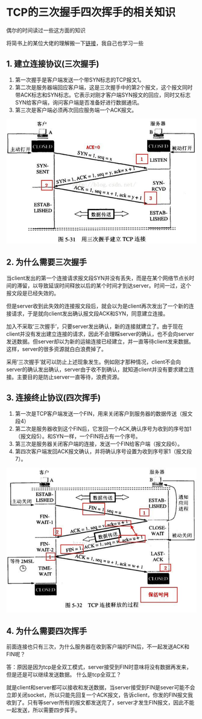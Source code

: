 # TCP的三次握手四次挥手的相关知识

偶尔的时间读过一些这方面的知识

将简书上的某位大佬的理解搬一下[链接](https://www.jianshu.com/p/affaea21818c)，我自己也学习一些

## 1. 建立连接协议(三次握手)

1. 第一次握手是客户端发送一个带SYN标志的TCP报文1。
2. 第二次是服务器端回应客户端，这是三次握手中的第2个报文，这个报文同时带ACK标志和SYN标志。它表示对刚才客户端SYN报文的回应，同时又标志SYN给客户端，询问客户端是否准备好进行数据通讯。
3. 第三次是客户端必须再次回应服务端一个ACK报文。

![图解](../.vuepress/public/img/tcp3.jpeg)

## 2. 为什么需要三次握手

当client发出的第一个连接请求报文段SYN并没有丢失，而是在某个网络节点长时间的滞留，以导致延误时间释放以后的某个时间才到达server。时间一过，这个报文段是已经失效的。

但是server收到此失效的连接报文段后，就会以为是client再次发出了一个新的连接请求，于是就向client发出确认报文段ACK和SYN，同意建立连接。

加入不采取‘三次握手’，只要server发出确认，新的连接就建立了。由于现在client并没有发出建立连接的请求，因此不会理睬server的确认，也不会向server发送数据。但server却以为新的运输连接已经建立，并一直等待client发来数据。这样，server的很多资源就白白浪费掉了。

采用‘三次握手’就可以防止上述现象发生。例如刚才那种情况，client不会向server的确认发出确认，server由于收不到确认，就知道client并没有要求建立连接。主要目的是防止server一直等待，浪费资源。

## 3. 连接终止协议(四次挥手)

1. 第一次是TCP客户端发送一个FIN，用来关闭客户到服务器的数据传送（报文段4）
2. 第二次是服务器收到这个FIN后，它发回一个ACK,确认序号为收到的序号加1（报文段5）。和SYN一样，一个FIN将占有一个序号。
3. 第三次是服务器关闭客户端的连接，发送一个FIN给客户端（报文段6）。
4. 第四次客户端发回ACK报文确认，并将确认序号设置为收到序号家1（报文段7）。

![图解](../.vuepress/public/img/tcp4.jpeg)

## 4. 为什么需要四次挥手

前面连接也只有三次，为什么服务器在收到客户端的FIN后，不一起发送ACK和FIN呢？

答：原因是因为tcp是全双工模式，server接受到FIN时意味将没有数据再发来，但是还是可以继续发送数据。
什么是tcp全双工？

就是client和server都可以接收和发送数据，当server接受到FIN是sever可能不会立即关闭socket，所以只能先回复一个ACK报文，告诉client，你发的FIN报文我收到了。只有等server所有的报文都发送完了，server才发生FIN报文，因此不能一起发送，所以需要四步挥手。

